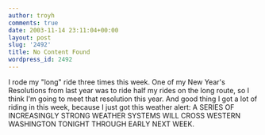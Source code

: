 ```yaml
---
author: troyh
comments: true
date: 2003-11-14 23:11:04+00:00
layout: post
slug: '2492'
title: No Content Found
wordpress_id: 2492
---
```


I rode my "long" ride three times this week. One of my New Year's Resolutions from last year was to ride half my rides on the long route, so I think I'm going to meet that resolution this year. And good thing I got a lot of riding in this week, because I just got this weather alert: A SERIES OF INCREASINGLY STRONG WEATHER SYSTEMS WILL CROSS WESTERN  WASHINGTON TONIGHT THROUGH EARLY NEXT WEEK.
